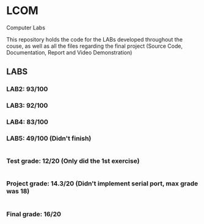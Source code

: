 # LCOM
Computer Labs 

This repository holds the code for the LABs developed throughout the couse, as well as all the files regarding the final project (Source Code, Documentation, Report and Video Demonstration)

## LABS
### LAB2: 93/100
### LAB3: 92/100
### LAB4: 83/100
### LAB5: 49/100 (Didn't finish)
#
### Test grade: 12/20 (Only did the 1st exercise)
#
### Project grade: 14.3/20 (Didn't implement serial port, max grade was 18)
#
### Final grade: 16/20
